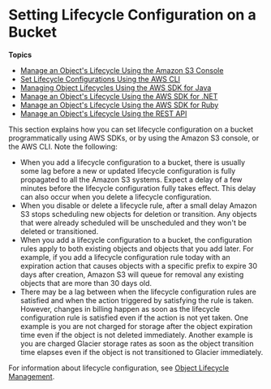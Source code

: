# Setting Lifecycle Configuration on a Bucket<a name="how-to-set-lifecycle-configuration-intro"></a>

**Topics**
+ [Manage an Object's Lifecycle Using the Amazon S3 Console](manage-lifecycle-using-console.md)
+ [Set Lifecycle Configurations Using the AWS CLI](set-lifecycle-cli.md)
+ [Managing Object Lifecycles Using the AWS SDK for Java](manage-lifecycle-using-java.md)
+ [Manage an Object's Lifecycle Using the AWS SDK for \.NET](manage-lifecycle-using-dot-net.md)
+ [Manage an Object's Lifecycle Using the AWS SDK for Ruby](manage-lifecycle-using-ruby.md)
+ [Manage an Object's Lifecycle Using the REST API](manage-lifecycle-using-rest.md)

This section explains how you can set lifecycle configuration on a bucket programmatically using AWS SDKs, or by using the Amazon S3 console, or the AWS CLI\. Note the following:
+ When you add a lifecycle configuration to a bucket, there is usually some lag before a new or updated lifecycle configuration is fully propagated to all the Amazon S3 systems\. Expect a delay of a few minutes before the lifecycle configuration fully takes effect\. This delay can also occur when you delete a lifecycle configuration\.
+ When you disable or delete a lifecycle rule, after a small delay Amazon S3 stops scheduling new objects for deletion or transition\. Any objects that were already scheduled will be unscheduled and they won't be deleted or transitioned\.
+ When you add a lifecycle configuration to a bucket, the configuration rules apply to both existing objects and objects that you add later\. For example, if you add a lifecycle configuration rule today with an expiration action that causes objects with a specific prefix to expire 30 days after creation, Amazon S3 will queue for removal any existing objects that are more than 30 days old\.
+ There may be a lag between when the lifecycle configuration rules are satisfied and when the action triggered by satisfying the rule is taken\. However, changes in billing happen as soon as the lifecycle configuration rule is satisfied even if the action is not yet taken\. One example is you are not charged for storage after the object expiration time even if the object is not deleted immediately\. Another example is you are charged Glacier storage rates as soon as the object transition time elapses even if the object is not transitioned to Glacier immediately\. 

For information about lifecycle configuration, see [Object Lifecycle Management](object-lifecycle-mgmt.md)\.